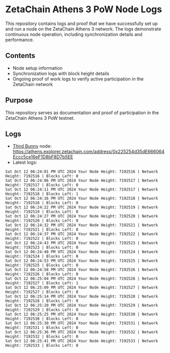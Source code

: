 # ZetaChain Athens 3 PoW Node Logs
This repository contains logs and proof that we have successfully set up and run a node on the ZetaChain Athens 3 network. The logs demonstrate continuous node operation, including synchronization details and performance.

## Contents
- Node setup information
- Synchronization logs with block height details
- Ongoing proof of work logs to verify active participation in the ZetaChain network

## Purpose
This repository serves as documentation and proof of participation in the ZetaChain Athens 3 PoW testnet.

## Logs

- [Third Bunny](https://thirdbunny.xyz/) node: https://athens.explorer.zetachain.com/address/0x225254d35dE666064Eccc5ce16eF1D8bF8D7b5EE
- Latest logs:
```
Sat Oct 12 06:24:01 PM UTC 2024 Your Node Height: 7192516 | Network Height: 7192516 | Blocks Left: 0
Sat Oct 12 06:24:06 PM UTC 2024 Your Node Height: 7192517 | Network Height: 7192517 | Blocks Left: 0
Sat Oct 12 06:24:11 PM UTC 2024 Your Node Height: 7192517 | Network Height: 7192518 | Blocks Left: 1
Sat Oct 12 06:24:16 PM UTC 2024 Your Node Height: 7192518 | Network Height: 7192518 | Blocks Left: 0
Sat Oct 12 06:24:22 PM UTC 2024 Your Node Height: 7192519 | Network Height: 7192519 | Blocks Left: 0
Sat Oct 12 06:24:27 PM UTC 2024 Your Node Height: 7192520 | Network Height: 7192520 | Blocks Left: 0
Sat Oct 12 06:24:32 PM UTC 2024 Your Node Height: 7192521 | Network Height: 7192521 | Blocks Left: 0
Sat Oct 12 06:24:37 PM UTC 2024 Your Node Height: 7192522 | Network Height: 7192522 | Blocks Left: 0
Sat Oct 12 06:24:43 PM UTC 2024 Your Node Height: 7192523 | Network Height: 7192523 | Blocks Left: 0
Sat Oct 12 06:24:48 PM UTC 2024 Your Node Height: 7192524 | Network Height: 7192524 | Blocks Left: 0
Sat Oct 12 06:24:53 PM UTC 2024 Your Node Height: 7192525 | Network Height: 7192525 | Blocks Left: 0
Sat Oct 12 06:24:58 PM UTC 2024 Your Node Height: 7192526 | Network Height: 7192526 | Blocks Left: 0
Sat Oct 12 06:25:04 PM UTC 2024 Your Node Height: 7192526 | Network Height: 7192527 | Blocks Left: 1
Sat Oct 12 06:25:09 PM UTC 2024 Your Node Height: 7192527 | Network Height: 7192527 | Blocks Left: 0
Sat Oct 12 06:25:14 PM UTC 2024 Your Node Height: 7192528 | Network Height: 7192528 | Blocks Left: 0
Sat Oct 12 06:25:20 PM UTC 2024 Your Node Height: 7192529 | Network Height: 7192529 | Blocks Left: 0
Sat Oct 12 06:25:25 PM UTC 2024 Your Node Height: 7192530 | Network Height: 7192530 | Blocks Left: 0
Sat Oct 12 06:25:30 PM UTC 2024 Your Node Height: 7192531 | Network Height: 7192531 | Blocks Left: 0
Sat Oct 12 06:25:36 PM UTC 2024 Your Node Height: 7192532 | Network Height: 7192532 | Blocks Left: 0
Sat Oct 12 06:25:41 PM UTC 2024 Your Node Height: 7192533 | Network Height: 7192533 | Blocks Left: 0
```
